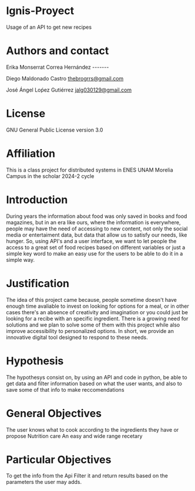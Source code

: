 # Ignis-Proyect
Usage of an API to get new recipes

# Authors and contact
Erika Monserrat Correa Hernández ------- 


Diego Maldonado Castro thebrogrrs@gmail.com


José Ángel Loṕez Gutiérrez jalg030129@gmail.com
# License 
GNU General Public License version 3.0

# Affiliation
This is a class project for distributed systems in ENES UNAM Morelia Campus in the scholar 2024-2 cycle

# Introduction 
During years the information about food was only saved in books and food magazines, but in an era like ours, where the information is everywhere, people may have the need of accessing to new content, not only the social media or entertaiment data, but data that allow us to satisfy our needs, like hunger. So, using API's and a user interface, we want to let people the access to a great set of food recipes based on different variables or just a simple key word to make an easy use for the users to be able to do it in a simple way. 

# Justification
The idea of this project came because, people sometime doesn't have enough time avaliable to invest on looking for options for a meal, or in other cases there's an absence of creativity and imagination or you could just be looking for a recibe with an specific ingredient. There is a growing need for solutions and we plan to solve some of them with this project while also improve accessibility to personalized options. In short, we provide an innovative digital tool designed to respond to these needs.

# Hypothesis
The hypothesys consist on, by using an API and code in python, be able to get data and filter information based on what the user wants, and also to save some of that info to make reccomendations
 
# General Objectives 
The user knows what to cook according to the ingredients they have or propose
Nutrition care
An easy and wide range recetary

# Particular Objectives
To get the info from the Api
Filter it and return results based on the parameters the user may adds.








